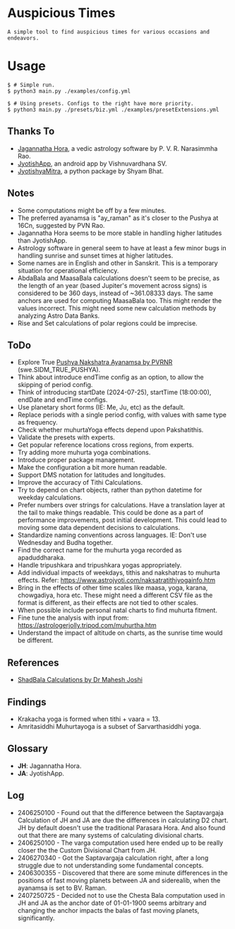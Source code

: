 # Auspicious Times

	A simple tool to find auspicious times for various occasions and endeavors.

# Usage
```console
$ # Simple run.
$ python3 main.py ./examples/config.yml

$ # Using presets. Configs to the right have more priority.
$ python3 main.py ./presets/biz.yml ./examples/presetExtensions.yml
```

## Thanks To
* [Jagannatha Hora](https://www.vedicastrologer.org/jh/), a vedic astrology software by P. V. R. Narasimmha Rao.
* [JyotishApp](https://play.google.com/store/apps/details?id=com.vishdroid.jyotisha), an android app by Vishnuvardhana SV.
* [JyotishyaMitra](https://github.com/VicharaVandana/jyotishyamitra/), a python package by Shyam Bhat.

## Notes
* Some computations might be off by a few minutes.
* The preferred ayanamsa is "ay_raman" as it's closer to the Pushya at 16Cn, suggested by PVN Rao.
* Jagannatha Hora seems to be more stable in handling higher latitudes than JyotishApp.
* Astrology software in general seem to have at least a few minor bugs in handling sunrise and sunset times at higher latitudes.
* Some names are in English and other in Sanskrit. This is a temporary situation for operational efficiency.
* AbdaBala and MaasaBala calculations doesn't seem to be precise, as the length of an year (based Jupiter's movement across signs) is considered to be 360 days, instead of ~361.08333 days. The same anchors are used for computing MaasaBala too. This might render the values incorrect. This might need some new calculation methods by analyzing Astro Data Banks.
* Rise and Set calculations of polar regions could be imprecise.

## ToDo
* Explore True [Pushya Nakshatra Ayanamsa by PVRNR](https://astrorigin.com/pyswisseph/sphinx/ephemerides/sidereal/suryasiddhanta_and_aryabhata.html#true-pushya-paksha-ayanamsha) (swe.SIDM_TRUE_PUSHYA).
* Think about introduce endTime config as an option, to allow the skipping of period config.
* Think of introducing startDate (2024-07-25), startTime (18:00:00), endDate and endTime configs.
* Use planetary short forms (IE: Me, Ju, etc) as the default.
* Replace periods with a single period config, with values with same type as frequency.
* Check whether muhurtaYoga effects depend upon Pakshatithis.
* Validate the presets with experts.
* Get popular reference locations cross regions, from experts.
* Try adding more muhurta yoga combinations.
* Introduce proper package management.
* Make the configuration a bit more human readable.
* Support DMS notation for latitudes and longitudes.
* Improve the accuracy of Tithi Calculations.
* Try to depend on chart objects, rather than python datetime for weekday calculations.
* Prefer numbers over strings for calculations. Have a translation layer at the tail to make things readable. This could be done as a part of performance improvements, post initial development. This could lead to moving some data dependent decisions to calculations.
* Standardize naming conventions across languages. IE: Don't use Wednesday and Budha together.
* Find the correct name for the muhurta yoga recorded as apaduddharaka.
* Handle tripushkara and tripushkara yogas appropriately.
* Add individual impacts of weekdays, tithis and nakshatras to muhurta effects. Refer: https://www.astrojyoti.com/naksatratithiyogainfo.htm
* Bring in the effects of other time scales like maasa, yoga, karana, chowgadiya, hora etc. These might need a different CSV file as the format is different, as their effects are not tied to other scales.
* When possible include personal natal charts to find muhurta fitment.
* Fine tune the analysis with input from: https://astrologerjolly.tripod.com/muhurtha.htm
* Understand the impact of altitude on charts, as the sunrise time would be different.

## References
* [ShadBala Calculations by Dr Mahesh Joshi](https://www.youtube.com/watch?v=d7GX4Jm39Is)

## Findings
* Krakacha yoga is formed when tithi + vaara = 13.
* Amritasiddhi Muhurtayoga is a subset of Sarvarthasiddhi yoga.

## Glossary
* **JH**: Jagannatha Hora.
* **JA**: JyotishApp.

## 	Log
* 2406250100 - Found out that the difference between the Saptavargaja Calculation of JH and JA are due the differences in calculating D2 chart. JH by default doesn't use the traditional Parasara Hora. And also found out that there are many systems of calculating divisional charts.
* 2406250100 - The varga computation used here ended up to be really closer the the Custom Divisional Chart from JH.
* 2406270340 - Got the Saptavargaja calculation right, after a long struggle due to not understanding some fundamental concepts.
* 2406300355 - Discovered that there are some minute differences in the positions of fast moving planets between JA and siderealib, when the ayanamsa is set to BV. Raman.
* 2407250725 - Decided not to use the Chesta Bala computation used in JH and JA as the anchor date of 01-01-1900 seems arbitrary and changing the anchor impacts the balas of fast moving planets, significantly.
